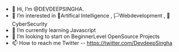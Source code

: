- 👋 Hi, I’m @DEVDEEPSINGHA.
- 👀 I’m interested in  📱Artifical Intelligence , 🏳️Webdevelopment , 🤖 CyberSecurity
- 🌱 I’m currently learning Javascript
- 💞️ I’m looking to start on BeginnerLevel OpenSource Projects
- 📫 How to reach me Twitter -- https://twitter.com/DevdeepSingha

<!---
DEVDEEPSING/DEVDEEPSING is a ✨ special ✨ repository because its `README.md` (this file) appears on your GitHub profile.
You can click the Preview link to take a look at your changes.
--->
